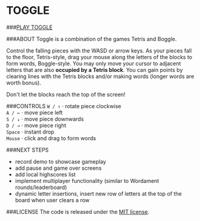 TOGGLE
========
###[PLAY TOGGLE](http://akshaths.github.io/Toggle/)

###ABOUT
Toggle is a combination of the games Tetris and Boggle. 

Control the falling pieces with the WASD or arrow keys. As your pieces fall to the floor, Tetris-style, drag your mouse along the letters of the blocks to form words, Boggle-style. You may only move your cursor to adjacent letters that are also **occupied by a Tetris block**. You can gain points by clearing lines with the Tetris blocks and/or making words (longer words are worth bonus). 

Don't let the blocks reach the top of the screen!

###CONTROLS
``W / ↑`` · rotate piece clockwise  
``A / ←`` · move piece left  
``S / ↓`` · move piece downwards  
``D / →`` · move piece right  
``Space`` · instant drop  
``Mouse`` · click and drag to form words 

###NEXT STEPS
* record demo to showcase gameplay
* add pause and game over screens
* add local highscores list
* implement multiplayer functionality (similar to Wordament rounds/leaderboard)
* dynamic letter insertions, insert new row of letters at the top of the board when user clears a row

###LICENSE
The code is released under the [MIT license](https://github.com/akshaths/Toggle/blob/master/LICENSE).


